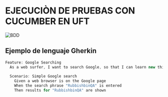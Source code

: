 # EJECUCIÒN DE PRUEBAS CON CUCUMBER EN UFT

![BDD](https://unmesh.files.wordpress.com/2012/10/bdd.png)

## Ejemplo de lenguaje Gherkin

```javascript
Feature: Google Searching
  As a web surfer, I want to search Google, so that I can learn new things.
  
  Scenario: Simple Google search
    Given a web browser is on the Google page
    When the search phrase "RubbishbinQA" is entered
    Then results for "RubbishbinQA" are shown 
```